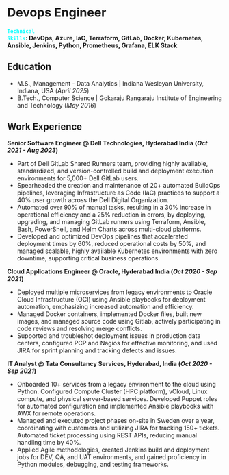 # Devops Engineer

#### <code style="color : aqua">Technical Skills</code>: DevOps, Azure, IaC, Terraform, GitLab, Docker, Kubernetes, Ansible, Jenkins, Python, Prometheus, Grafana, ELK Stack

## Education
- M.S., Management - Data Analytics | Indiana Wesleyan University, Indiana, USA (_April 2025_)	 			        		
- B.Tech., Computer Science | Gokaraju Rangaraju Institute of Engineering and Technology (_May 2016_)

## Work Experience
**Senior Software Engineer @ Dell Technologies, Hyderabad India (_Oct 2021 - Aug 2023_)**
- Part of Dell GitLab Shared Runners team, providing highly available, standardized, and version-controlled build and deployment execution environments for 5,000+ Dell GitLab users.
- Spearheaded the creation and maintenance of 20+ automated BuildOps pipelines, leveraging Infrastructure as Code (IaC) practices to support a 40% user growth across the Dell Digital Organization.
- Automated over 90% of manual tasks, resulting in a 30% increase in operational efficiency and a 25% reduction in errors, by deploying, upgrading, and managing GitLab runners using Terraform, Ansible, Bash, PowerShell, and Helm Charts across multi-cloud platforms.
- Developed and optimized DevOps pipelines that accelerated deployment times by 60%, reduced operational costs by 50%, and managed scalable, highly available Kubernetes environments with zero downtime, supporting critical business operations.

**Cloud Applications Engineer @ Oracle, Hyderabad India (_Oct 2020 - Sep 2021_)**
- Deployed multiple microservices from legacy environments to Oracle Cloud Infrastructure (OCI) using Ansible playbooks for deployment automation, emphasizing increased automation and efficiency.
- Managed Docker containers, implemented Docker files, built new images, and managed source code using Gitlab, actively participating in code reviews and resolving merge conflicts.
- Supported and troubleshot deployment issues in production data centers, configured PCP and Nagios for effective monitoring, and used JIRA for sprint planning and tracking defects and issues.

**IT Analyst @ Tata Consultancy Services, Hyderabad, India (_Oct 2020 - Sep 2021_)**
- Onboarded 10+ services from a legacy environment to the cloud using Python. Configured Compute Cluster (HPC platform), vCloud, Linux compute, and physical server-based services. Developed Puppet roles for automated configuration and implemented Ansible playbooks with AWX for remote operations.
- Managed and executed project phases on-site in Sweden over a year, coordinating with customers and utilizing JIRA for tracking 150+ tickets. Automated ticket processing using REST APIs, reducing manual handling time by 40%.
- Applied Agile methodologies, created Jenkins build and deployment jobs for DEV, QA, and UAT environments, and gained proficiency in Python modules, debugging, and testing frameworks.

<!---
## Projects
### Data-Driven EEG Band Discovery with Decision Trees
[Publication](https://www.mdpi.com/1424-8220/22/8/3048)

Developed objective strategy for discovering optimal EEG bands based on signal power spectra using **Python**. This data-driven approach led to better characterization of the underlying power spectrum by identifying bands that outperformed the more commonly used band boundaries by a factor of two. The proposed method provides a fully automated and flexible approach to capturing key signal components and possibly discovering new indices of brain activity.

![EEG Band Discovery](/assets/img/eeg_band_discovery.jpeg)

### Decoding Physical and Cognitive Impacts of Particulate Matter Concentrations at Ultra-Fine Scales
[Publication](https://www.mdpi.com/1424-8220/22/11/4240)

Used **Matlab** to train over 100 machine learning models which estimated particulate matter concentrations based on a suite of over 300 biometric variables. We found biometric variables can be used to accurately estimate particulate matter concentrations at ultra-fine spatial scales with high fidelity (r2 = 0.91) and that smaller particles are better estimated than larger ones. Inferring environmental conditions solely from biometric measurements allows us to disentangle key interactions between the environment and the body.

![Bike Study](/assets/img/bike_study.jpeg)

## Talks & Lectures
- Causality: The new science of an old question - GSP Seminar, Fall 2021
- Guest Lecture: Dimensionality Reduction - Big Data and Machine Learning for Scientific Discovery (PHYS 5336), Spring 2021
- Guest Lecture: Fourier and Wavelet Transforms - Scientific Computing (PHYS 5315), Fall 2020
- A Brief Introduction to Optimization - GSP Seminar, Fall 2019
- Weeks of Welcome Poster Competition - UTD, Fall 2019
- A Brief Introduction to Networks - GSP Seminar, Spring 2019

- [Data Science YouTube](https://www.youtube.com/channel/UCa9gErQ9AE5jT2DZLjXBIdA)

## Publications
1. Talebi S., Lary D.J., Wijeratne L. OH., and Lary, T. Modeling Autonomic Pupillary Responses from External Stimuli Using Machine Learning (2019). DOI: 10.26717/BJSTR.2019.20.003446
2. Wijeratne, L.O.; Kiv, D.R.; Aker, A.R.; Talebi, S.; Lary, D.J. Using Machine Learning for the Calibration of Airborne Particulate Sensors. Sensors 2020, 20, 99.
3. Lary, D.J.; Schaefer, D.; Waczak, J.; Aker, A.; Barbosa, A.; Wijeratne, L.O.H.; Talebi, S.; Fernando, B.; Sadler, J.; Lary, T.; Lary, M.D. Autonomous Learning of New Environments with a Robotic Team Employing Hyper-Spectral Remote Sensing, Comprehensive In-Situ Sensing and Machine Learning. Sensors 2021, 21, 2240. https://doi.org/10.3390/s21062240
4. Zhang, Y.; Wijeratne, L.O.H.; Talebi, S.; Lary, D.J. Machine Learning for Light Sensor Calibration. Sensors 2021, 21, 6259. https://doi.org/10.3390/s21186259
5. Talebi, S.; Waczak, J.; Fernando, B.; Sridhar, A.; Lary, D.J. Data-Driven EEG Band Discovery with Decision Trees. Preprints 2022, 2022030145 (doi: 10.20944/preprints202203.0145.v1).
6. Fernando, B.A.; Sridhar, A.; Talebi, S.; Waczak, J.; Lary, D.J. Unsupervised Blink Detection Using Eye Aspect Ratio Values. Preprints 2022, 2022030200 (doi: 10.20944/preprints202203.0200.v1).
7. Talebi, S. et al. Decoding Physical and Cognitive Impacts of PM Concentrations at Ultra-fine Scales, 29 March 2022, PREPRINT (Version 1) available at Research Square [https://doi.org/10.21203/rs.3.rs-1499191/v1]
8. Lary, D.J. et al. (2022). Machine Learning, Big Data, and Spatial Tools: A Combination to Reveal Complex Facts That Impact Environmental Health. In: Faruque, F.S. (eds) Geospatial Technology for Human Well-Being and Health. Springer, Cham. https://doi.org/10.1007/978-3-030-71377-5_12
9. Wijerante, L.O.H. et al. (2022). Advancement in Airborne Particulate Estimation Using Machine Learning. In: Faruque, F.S. (eds) Geospatial Technology for Human Well-Being and Health. Springer, Cham. https://doi.org/10.1007/978-3-030-71377-5_13

- [Data Science Blog](https://medium.com/@shawhin)
-->